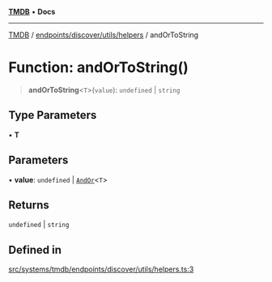[**TMDB**](../../../../../README.md) • **Docs**

***

[TMDB](../../../../../README.md) / [endpoints/discover/utils/helpers](../README.md) / andOrToString

# Function: andOrToString()

> **andOrToString**\<`T`\>(`value`): `undefined` \| `string`

## Type Parameters

• **T**

## Parameters

• **value**: `undefined` \| [`AndOr`](../../../types/type-aliases/AndOr.md)\<`T`\>

## Returns

`undefined` \| `string`

## Defined in

[src/systems/tmdb/endpoints/discover/utils/helpers.ts:3](https://github.com/Norviah/media-hub/blob/65ee01fce9c30692d28d2f4e608ea7f18b4d7381/src/systems/tmdb/endpoints/discover/utils/helpers.ts#L3)
